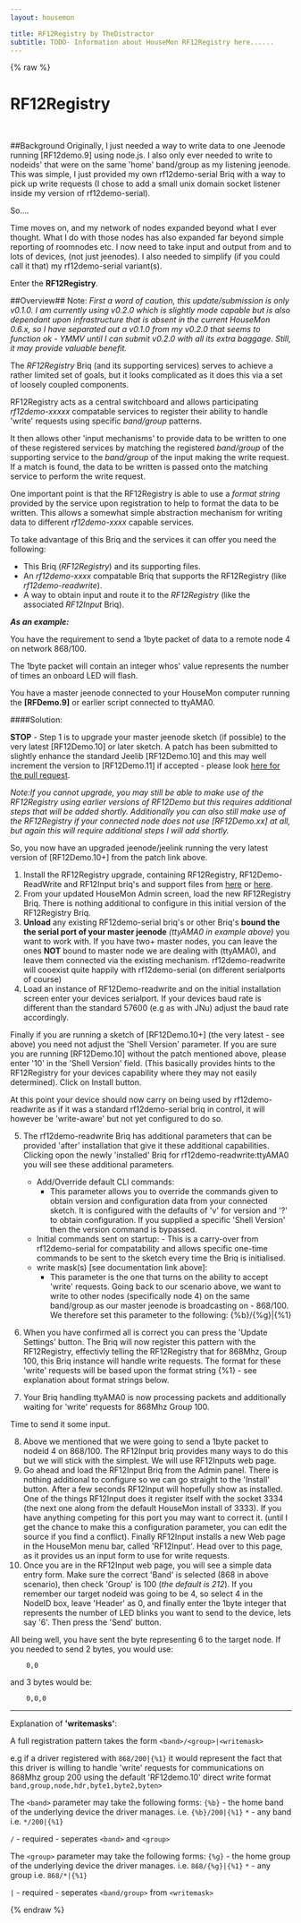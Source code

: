 ```yaml
---
layout: housemon

title: RF12Registry by TheDistractor
subtitle: TODO- Information about HouseMon RF12Registry here......
---
```


{% raw %}

# RF12Registry 
  
<br/>

##Background
Originally, I just needed a way to write data to one Jeenode running \[RF12demo.9\] using node.js. I also only ever needed to write 
to nodeids' that were on the same 'home' band/group as my listening jeenode.  
This was simple, I just provided my own rf12demo-serial Briq with a way to pick up write requests (I chose to add a small unix 
domain socket listener inside my version of rf12demo-serial).

So....

Time moves on, and my network of nodes expanded beyond what I ever thought. What I do with those nodes has also expanded far beyond 
simple reporting of roomnodes etc. I now need to take input and output from and to lots of devices, (not just jeenodes). I also needed 
to simplify (if you could call it that) my rf12demo-serial variant(s). 

Enter the **RF12Registry**.

##Overview##
Note: *First a word of caution, this update/submission is only v0.1.0. I am currently using v0.2.0 which is slightly mode capable 
but is also dependant upon infrastructure that is absent in the current HouseMon 0.6.x, so I have separated out a v0.1.0 from my 
v0.2.0 that seems to function ok - YMMV until I can submit v0.2.0 with all its extra baggage. Still, it may provide valuable benefit.*

The *RF12Registry* Briq (and its supporting services) serves to achieve a rather limited set of goals, but it looks complicated 
as it does this via a set of loosely coupled components. 

RF12Registry acts as a central switchboard and allows participating *rf12demo-xxxxx* compatable services to register their ability 
to handle 'write' requests using specific *band/group* patterns. 

It then allows other 'input mechanisms' to provide data to be written to one of these registered services by matching the registered 
*band/group* of the supporting service to the *band/group* of the input making the write request. If a match is found, the data to 
be written is passed onto the matching service to perform the write request.

One important point is that the RF12Registry is able to use a *format string* provided by the service upon registration to help to 
format the data to be written. This allows a somewhat simple abstraction mechanism for writing data to different *rf12demo-xxxx* 
capable services.


To take advantage of this Briq and the services it can offer you need the following:

  - This Briq (*RF12Registry*) and its supporting files.
  - An *rf12demo-xxxx* compatable Briq that supports the RF12Registry
    (like *rf12demo-readwrite*).
  - A way to obtain input and route it to the *RF12Registry* (like the associated *RF12Input* Briq).

***As an example:*** 

You have the requirement to send a 1byte packet of data to a remote node 4 on network 868/100. 

The 1byte packet will contain an integer whos' value represents the number of times an onboard LED will flash.

You have a master jeenode connected to your HouseMon computer running the **\[RFDemo.9\]** or earlier script connected to ttyAMA0. 

####Solution:

**STOP** - Step 1 is to upgrade your master jeenode sketch (if possible) to the very latest \[RF12Demo.10\] or later sketch. A patch 
has been submitted to slightly enhance the standard Jeelib \[RF12Demo.10\] and this may well increment the version to \[RF12Demo.11\] 
if accepted - please look [here for the pull request](https://github.com/jcw/jeelib/pull/51).
 
*Note:If you cannot upgrade, you may still be able to make use of the RF12Registry using earlier versions of RF12Demo but this 
requires additional steps that will be added shortly. Additionally you can also still make use of the RF12Registry if your connected 
node does not use \[RF12Demo.xx\] at all, but again this will require additional steps I will add shortly.*

So, you now have an upgraded jeenode/jeelink running the very latest version of \[RF12Demo.10+\] from the patch link above.


1. Install the RF12Registry upgrade, containing RF12Registry, RF12Demo-ReadWrite and RF12Input briq's and support files from [here]() or [here](). 
2. From your updated HouseMon Admin screen, load the new RF12Registry Briq. There is nothing additional to configure in this initial 
version of the RF12Registry Briq.
3. **Unload** any existing RF12demo-serial briq's or other Briq's **bound the the serial port of your master jeenode** 
*(ttyAMA0 in example above)* you want to work with.
If you have two+ master nodes, you can leave the ones **NOT** bound to master node we are dealing with (ttyAMA0), and leave them 
connected via the existing mechanism. rf12demo-readwrite will cooexist quite happily with rf12demo-serial (on different serialports 
of course)
4. Load an instance of RF12Demo-readwrite and on the initial installation screen enter your devices serialport. If your devices 
baud rate is different than the standard 57600 (e.g as with JNu) adjust the baud rate accordingly. 

Finally if you are running a sketch of \[RF12Demo.10+\] (the very latest - see above) you need not adjust the 'Shell Version' 
parameter. If you are sure you are running \[RF12Demo.10\] without the patch mentioned above, please enter '10' in the 'Shell Version' 
field. (This basically provides hints to the RF12Registry for your devices capability where they may not easily determined). Click 
on Install button. 
<br/>

At this point your device should now carry on being used by rf12demo-readwrite as if it was a standard rf12demo-serial briq in 
control, it will however be 'write-aware' but not yet configured to do so.

5. The rf12demo-readwrite Briq has additional parameters that can be provided 'after' installation that give it these additional 
capabilities. Clicking opon the newly 'installed' Briq for rf12demo-readwrite:ttyAMA0 you will see these additional parameters.
      - Add/Override default CLI commands: 
        - This parameter allows you to override the commands given to obtain version and configuration data from your connected sketch. 
          It is configured with the defaults of 'v' for version and '?' to obtain configuration. 
          If you supplied a specific 'Shell Version' then the version command is bypassed.
      - Initial commands sent on startup:
       - This is a carry-over from rf12demo-serial for compatability and allows specific one-time commands to be sent to the 
         sketch every time the Briq is initialised.
      - write mask(s) \[see documentation link above\]:
        - This parameter is the one that turns on the ability to accept 'write' requests. Going back to our scenario above, we want 
          to write to other nodes (specifically node 4) on the same band/group as our master jeenode is broadcasting on - 868/100. 
          We therefore set this parameter to the following: {%b}/{%g}|{%1}
                                                                                                                                                                                                                                                  
6. When you have confirmed all is correct you can press the 'Update Settings' button. The Briq will now register this pattern with 
the RF12Registry, effectivly telling the RF12Registry that for 868Mhz, Group 100, this Briq instance will handle write requests. 
The format for these 'write' requests will be based upon the format string {%1} - see explanation about format strings below.

7. Your Briq handling ttyAMA0 is now processing packets and additionally waiting for 'write' requests for 868Mhz Group 100. 

Time to send it some input.

8. Above we mentioned that we were going to send a 1byte packet to nodeid 4 on 868/100. The RF12Input briq provides many ways to 
do this but we will stick with the simplest. We will use RF12Inputs web page.
9. Go ahead and load the RF12Input Briq from the Admin panel. There is nothing additional to configure so we can go straight to 
the 'Install' button. After a few seconds RF12Input will hopefully show as installed. One of the things RF12Input does it register 
itself with the socket 3334 (the next one along from the default HouseMon install of 3333). If you have anything competing for 
this port you may want to correct it. 
(until I get the chance to make this a configuration parameter, you can edit the source if you find a conflict). 
Finally RF12Input installs a new Web page in the HouseMon menu bar, called 'RF12Input'. Head over to this page, as it provides us 
an input form to use for write requests.
10. Once you are in the RF12Input web page, you will see a simple data entry form. Make sure the correct 'Band' is selected 
(868 in above scenario), then check 'Group' is 100 (*the default is 212*). If you remember our target nodeid was going to be 4, 
so select 4 in the NodeID box, leave 'Header' as 0, and finally enter the 1byte integer that represents the number of LED blinks 
you want to send to the device, lets say '6'. Then press the 'Send' button.

All being well, you have sent the byte representing 6 to the target node. If you needed to send 2 bytes, you would use:
<br/>

        0,0

and 3 bytes would be:

        0,0,0

___

Explanation of **'writemasks'**:


A full registration pattern takes the form `<band>/<group>|<writemask>`

e.g if a driver registered with `868/200|{%1}` it would represent the fact that this
driver is willing to handle 'write' requests for communications on 868Mhz group 200 
using the default 'RF12demo.10' direct write format `band,group,node,hdr,byte1,byte2,byten>`


The `<band>` parameter may take the following forms:
`{%b}` - the home band of the underlying device the driver manages. i.e. `{%b}/200|{%1}`
`*`  - any band i.e. `*/200|{%1}`

`/`  - required - seperates `<band>` and `<group>`

The `<group>` parameter may take the following forms:
`{%g}` - the home group of the underlying device the driver manages. i.e. `868/{%g}|{%1}`
`*`  - any group i.e. `868/*|{%1}` 

`|`  - required - seperates `<band/group>` from `<writemask>`



{% endraw %}